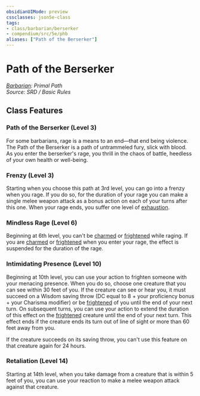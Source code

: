 ```yaml
---
obsidianUIMode: preview
cssclasses: json5e-class
tags:
- class/barbarian/berserker
- compendium/src/5e/phb
aliases: ["Path of the Berserker"]
---
```

# Path of the Berserker
*[Barbarian](dnd5e-markdown/compendium/classes/barbarian.md): Primal Path*  
*Source: SRD / Basic Rules*  


## Class Features

### Path of the Berserker (Level 3)

For some barbarians, rage is a means to an end—that end being violence. The Path of the Berserker is a path of untrammeled fury, slick with blood. As you enter the berserker's rage, you thrill in the chaos of battle, heedless of your own health or well-being.

### Frenzy (Level 3)

Starting when you choose this path at 3rd level, you can go into a frenzy when you rage. If you do so, for the duration of your rage you can make a single melee weapon attack as a bonus action on each of your turns after this one. When your rage ends, you suffer one level of [exhaustion](rules/conditions.md#exhaustion).

### Mindless Rage (Level 6)

Beginning at 6th level, you can't be [charmed](rules/conditions.md#charmed) or [frightened](rules/conditions.md#frightened) while raging. If you are [charmed](rules/conditions.md#charmed) or [frightened](rules/conditions.md#frightened) when you enter your rage, the effect is suspended for the duration of the rage.

### Intimidating Presence (Level 10)

Beginning at 10th level, you can use your action to frighten someone with your menacing presence. When you do so, choose one creature that you can see within 30 feet of you. If the creature can see or hear you, it must succeed on a Wisdom saving throw (DC equal to 8 + your proficiency bonus + your Charisma modifier) or be [frightened](rules/conditions.md#frightened) of you until the end of your next turn. On subsequent turns, you can use your action to extend the duration of this effect on the [frightened](rules/conditions.md#frightened) creature until the end of your next turn. This effect ends if the creature ends its turn out of line of sight or more than 60 feet away from you.

If the creature succeeds on its saving throw, you can't use this feature on that creature again for 24 hours.

### Retaliation (Level 14)

Starting at 14th level, when you take damage from a creature that is within 5 feet of you, you can use your reaction to make a melee weapon attack against that creature.